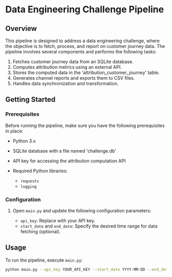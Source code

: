 # Data Engineering Challenge Pipeline

## Overview

This pipeline is designed to address a data engineering challenge, where the objective is to fetch, process, and report on customer journey data. The pipeline involves several components and performs the following tasks:

1. Fetches customer journey data from an SQLite database.
2. Computes attribution metrics using an external API.
3. Stores the computed data in the 'attribution_customer_journey' table.
4. Generates channel reports and exports them to CSV files.
5. Handles data synchronization and transformation.

## Getting Started

### Prerequisites

Before running the pipeline, make sure you have the following prerequisites in place:

- Python 3.x
- SQLite database with a file named 'challenge.db'
- API key for accessing the attribution computation API
- Required Python libraries:

    - `requests`
    - `logging`

### Configuration

1. Open `main.py` and update the following configuration parameters:

    - `api_key`: Replace with your API key.
    - `start_date` and `end_date`: Specify the desired time range for data fetching (optional).

## Usage

To run the pipeline, execute `main.py`:

```bash
python main.py --api_key YOUR_API_KEY --start_date YYYY-MM-DD --end_date YYYY-MM-DD
